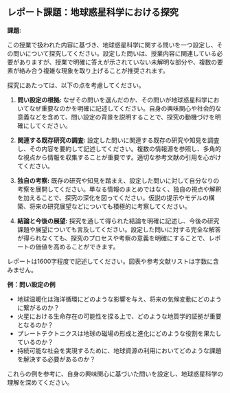 ## レポート課題：地球惑星科学における探究

**課題:**

この授業で扱われた内容に基づき、地球惑星科学に関する問いを一つ設定し、その問いについて探究してください。設定した問いは、授業内容に関連している必要がありますが、授業で明確に答えが示されていない未解明な部分や、複数の要素が絡み合う複雑な現象を取り上げることが推奨されます。

探究にあたっては、以下の点を考慮してください。

1. **問い設定の根拠:** なぜその問いを選んだのか、その問いが地球惑星科学においてなぜ重要なのかを明確に記述してください。自身の興味関心や社会的な意義などを含めて、問い設定の背景を説明することで、探究の動機づけを明確にしてください。

2. **関連する既存研究の調査:** 設定した問いに関連する既存の研究や知見を調査し、その内容を要約して記述してください。複数の情報源を参照し、多角的な視点から情報を収集することが重要です。適切な参考文献の引用を心がけてください。

3. **独自の考察:** 既存の研究や知見を踏まえ、設定した問いに対して自分なりの考察を展開してください。単なる情報のまとめではなく、独自の視点や解釈を加えることで、探究の深化を図ってください。仮説の提示やモデルの構築、将来の研究展望などについても積極的に考察してください。

4. **結論と今後の展望:** 探究を通して得られた結論を明確に記述し、今後の研究課題や展望についても言及してください。設定した問いに対する完全な解答が得られなくても、探究のプロセスや考察の意義を明確にすることで、レポートの価値を高めることができます。


レポートは1600字程度で記述してください。図表や参考文献リストは字数に含みません。


**例：問い設定の例**

* 地球温暖化は海洋循環にどのような影響を与え、将来の気候変動にどのように繋がるのか？
* 火星における生命存在の可能性を探る上で、どのような地質学的証拠が重要となるのか？
* プレートテクトニクスは地球の磁場の形成と進化にどのような役割を果たしているのか？
* 持続可能な社会を実現するために、地球資源の利用においてどのような課題を解決する必要があるのか？


これらの例を参考に、自身の興味関心に基づいた問いを設定し、地球惑星科学の理解を深めてください。
